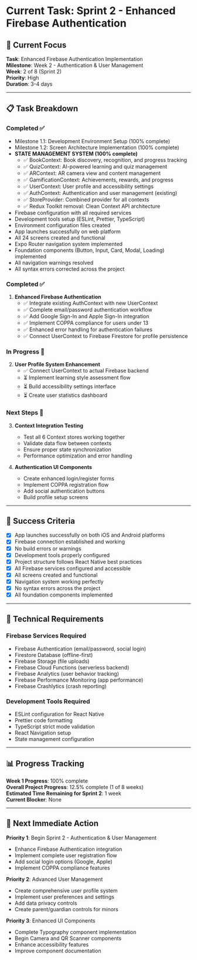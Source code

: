 # Current Task: Sprint 2 - Enhanced Firebase Authentication

## 🎯 **Current Focus**

**Task**: Enhanced Firebase Authentication Implementation  
**Milestone**: Week 2 - Authentication & User Management  
**Week**: 2 of 8 (Sprint 2)  
**Priority**: High  
**Duration**: 3-4 days  

---

## 📋 **Task Breakdown**

### **Completed ✅**
- Milestone 1.1: Development Environment Setup (100% complete)
- Milestone 1.2: Screen Architecture Implementation (100% complete)
- **STATE MANAGEMENT SYSTEM (100% complete)**
  - ✅ BookContext: Book discovery, recognition, and progress tracking
  - ✅ QuizContext: AI-powered learning and quiz management
  - ✅ ARContext: AR camera view and content management
  - ✅ GamificationContext: Achievements, rewards, and progress
  - ✅ UserContext: User profile and accessibility settings
  - ✅ AuthContext: Authentication and user management (existing)
  - ✅ StoreProvider: Combined provider for all contexts
  - ✅ Redux Toolkit removal: Clean Context API architecture
- Firebase configuration with all required services
- Development tools setup (ESLint, Prettier, TypeScript)
- Environment configuration files created
- App launches successfully on web platform
- All 24 screens created and functional
- Expo Router navigation system implemented
- Foundation components (Button, Input, Card, Modal, Loading) implemented
- All navigation warnings resolved
- All syntax errors corrected across the project

### **Completed ✅**
1. **Enhanced Firebase Authentication**
   - ✅ Integrate existing AuthContext with new UserContext
   - ✅ Complete email/password authentication workflow
   - ✅ Add Google Sign-In and Apple Sign-In integration
   - ✅ Implement COPPA compliance for users under 13
   - ✅ Enhanced error handling for authentication failures
   - ✅ Connect UserContext to Firebase Firestore for profile persistence

### **In Progress 🚧**
2. **User Profile System Enhancement**
   - ✅ Connect UserContext to actual Firebase backend
   - ⏳ Implement learning style assessment flow
   - ⏳ Build accessibility settings interface
   - ⏳ Create user statistics dashboard

### **Next Steps 📝**
3. **Context Integration Testing**
   - Test all 6 Context stores working together
   - Validate data flow between contexts
   - Ensure proper state synchronization
   - Performance optimization and error handling

4. **Authentication UI Components**
   - Create enhanced login/register forms
   - Implement COPPA registration flow
   - Add social authentication buttons
   - Build profile setup screens

---

## 🎯 **Success Criteria**

- [x] App launches successfully on both iOS and Android platforms
- [x] Firebase connection established and working
- [x] No build errors or warnings
- [x] Development tools properly configured
- [x] Project structure follows React Native best practices
- [x] All Firebase services configured and accessible
- [x] All screens created and functional
- [x] Navigation system working perfectly
- [x] No syntax errors across the project
- [x] All foundation components implemented

---

## 🔧 **Technical Requirements**

### **Firebase Services Required**
- Firebase Authentication (email/password, social login)
- Firestore Database (offline-first)
- Firebase Storage (file uploads)
- Firebase Cloud Functions (serverless backend)
- Firebase Analytics (user behavior tracking)
- Firebase Performance Monitoring (app performance)
- Firebase Crashlytics (crash reporting)

### **Development Tools Required**
- ESLint configuration for React Native
- Prettier code formatting
- TypeScript strict mode validation
- React Navigation setup
- State management configuration

---

## 📊 **Progress Tracking**

**Week 1 Progress**: 100% complete  
**Overall Project Progress**: 12.5% complete (1 of 8 weeks)  
**Estimated Time Remaining for Sprint 2**: 1 week  
**Current Blocker**: None  

---

## 🚀 **Next Immediate Action**

**Priority 1**: Begin Sprint 2 - Authentication & User Management
- Enhance Firebase Authentication integration
- Implement complete user registration flow
- Add social login options (Google, Apple)
- Implement COPPA compliance features

**Priority 2**: Advanced User Management
- Create comprehensive user profile system
- Implement user preferences and settings
- Add data privacy controls
- Create parent/guardian controls for minors

**Priority 3**: Enhanced UI Components
- Complete Typography component implementation
- Begin Camera and QR Scanner components
- Enhance accessibility features
- Improve component documentation
